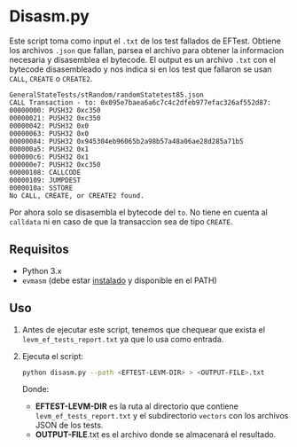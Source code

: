 # Disasm.py

Este script toma como input el `.txt` de los test fallados de EFTest. Obtiene los archivos `.json` que fallan, parsea el archivo para obtener la informacion necesaria y disasemblea el bytecode. El output es un archivo `.txt` con el bytecode disasembleado y nos indica si en los test que fallaron se usan `CALL`, `CREATE` o `CREATE2`.

```
GeneralStateTests/stRandom/randomStatetest85.json
CALL Transaction - to: 0x095e7baea6a6c7c4c2dfeb977efac326af552d87:
00000000: PUSH32 0xc350
00000021: PUSH32 0xc350
00000042: PUSH32 0x0
00000063: PUSH32 0x0
00000084: PUSH32 0x945304eb96065b2a98b57a48a06ae28d285a71b5
000000a5: PUSH32 0x1
000000c6: PUSH32 0x1
000000e7: PUSH32 0xc350
00000108: CALLCODE
00000109: JUMPDEST
0000010a: SSTORE
No CALL, CREATE, or CREATE2 found.
```

Por ahora solo se disasembla el bytecode del `to`. No tiene en cuenta al `calldata` ni en caso de que la transaccion sea de tipo `CREATE`.

## Requisitos

- Python 3.x
- `evmasm` (debe estar [instalado](https://github.com/crytic/pyevmasm?tab=readme-ov-file#installation) y disponible en el PATH)

## Uso

1. Antes de ejecutar este script, tenemos que chequear que exista el `levm_ef_tests_report.txt` ya que lo usa como entrada.
2. Ejecuta el script:

   ```sh
   python disasm.py --path <EFTEST-LEVM-DIR> > <OUTPUT-FILE>.txt
   ```

   Donde:

   - **EFTEST-LEVM-DIR** es la ruta al directorio que contiene `levm_ef_tests_report.txt` y el subdirectorio `vectors` con los archivos JSON de los tests.
   - **OUTPUT-FILE**.txt es el archivo donde se almacenará el resultado.
